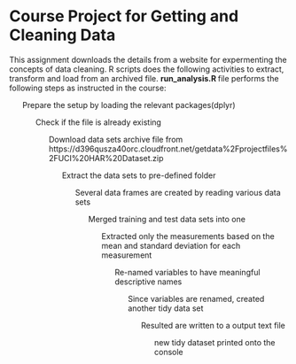 <html>
<h1>Course Project for Getting and Cleaning Data </h1>
<p> This assignment downloads the details from a website for expermenting the concepts of data cleaning. R scripts does the following activities to extract, transform and load from an archived file. <b> run_analysis.R </b> file performs the following steps as instructed in the course:
</p>
<ol> Prepare the setup by loading the relevant packages(dplyr)
<ol> Check if the file is already existing
<ol> Download data sets archive file from https://d396qusza40orc.cloudfront.net/getdata%2Fprojectfiles%2FUCI%20HAR%20Dataset.zip
<ol> Extract the data sets to pre-defined folder
<ol> Several data frames are created by reading various data sets
<ol> Merged training and test data sets into one
<ol> Extracted only the measurements based on the mean and standard deviation for each measurement
<ol> Re-named variables to have meaningful descriptive names
<ol> Since variables are renamed, created another tidy data set
<ol> Resulted are written to a output text file
<ol> new tidy dataset printed onto the console
</html>
